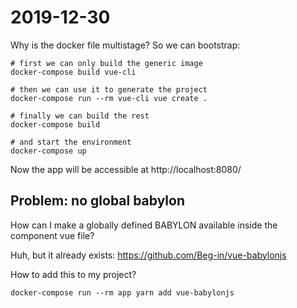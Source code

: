 # 2019-12-30

Why is the docker file multistage? So we can bootstrap:

```
# first we can only build the generic image
docker-compose build vue-cli

# then we can use it to generate the project
docker-compose run --rm vue-cli vue create .

# finally we can build the rest
docker-compose build

# and start the environment
docker-compose up
```

Now the app will be accessible at http://localhost:8080/

## Problem: no global babylon

How can I make a globally defined BABYLON available inside the component vue file?

Huh, but it already exists: https://github.com/Beg-in/vue-babylonjs

How to add this to my project?

```
docker-compose run --rm app yarn add vue-babylonjs
```